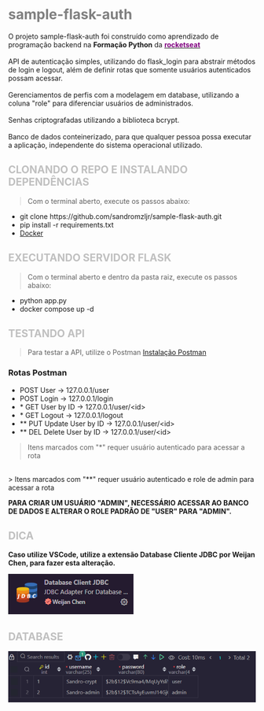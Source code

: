# <span style = "color:gray"> sample-flask-auth </span>
O projeto sample-flask-auth foi construído como aprendizado de programação backend na <strong>Formação Python</strong> da <a href="www.rocketseat.com.br"><span style = "color:purple"><strong>rocketseat</strong></span></a>
<br/><br/>
API de autenticação simples, utilizando do flask_login para abstrair métodos de login e logout, além de definir rotas que somente usuários autenticados possam acessar.
<br/><br/>
Gerenciamentos de perfis com a modelagem em database, utilizando a coluna "role" para diferenciar usuários de administrados.
<br/><br/>
Senhas criptografadas utilizando a biblioteca bcrypt.
<br/><br/>
Banco de dados conteinerizado, para que qualquer pessoa possa executar a aplicação, independente do sistema operacional utilizado.

## <span style = "color:silver"> CLONANDO O REPO E INSTALANDO DEPENDÊNCIAS </span>
> Com o terminal aberto, execute os passos abaixo:

<ul>
    <li> git clone https://github.com/sandromzljr/sample-flask-auth.git
    <li> pip install -r requirements.txt
    <li> <a href="https://docs.docker.com/desktop/">Docker</a>
</ul>

## <span style = "color:silver"> EXECUTANDO SERVIDOR FLASK </span>
> Com o terminal aberto e dentro da pasta raiz, execute os passos abaixo:

<ul>
<li> python app.py
<li> docker compose up -d
</ul>

## <span style = "color:silver"> TESTANDO API </span>
> Para testar a API, utilize o Postman <a href="https://learning.postman.com/docs/getting-started/installation/installation-and-updates/">Instalação Postman</a>

### Rotas Postman
<ul>
<li> POST User -> 127.0.0.1/user
<li> POST Login -> 127.0.0.1/login
<li> * GET User by ID -> 127.0.0.1/user/&ltid&gt
<li> * GET Logout -> 127.0.0.1/logout
<li> ** PUT Update User by ID -> 127.0.0.1/user/&ltid&gt
<li> ** DEL Delete User by ID -> 127.0.0.1/user/&ltid&gt
</ul>

> Itens marcados com "*" requer usuário autenticado para acessar a rota
<br/>
> Itens marcados com "**" requer usuário autenticado e role de admin para acessar a rota
<br/>

<strong>PARA CRIAR UM USUÁRIO "ADMIN", NECESSÁRIO ACESSAR AO BANCO DE DADOS E ALTERAR O ROLE PADRÃO DE "USER" PARA "ADMIN".

## <span style = "color:silver"> DICA </span>
Caso utilize VSCode, utilize a extensão Database Cliente JDBC por Weijan Chen, para fazer esta alteração.

![image](./images/extensao.png)

## <span style = "color:silver"> DATABASE </span>
![image](./images/database.png)

